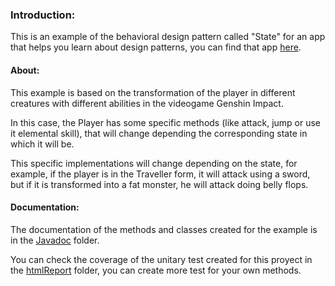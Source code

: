 ### Introduction:
This is an example of the behavioral design pattern called "State" for an app that helps you learn about design patterns, you can find that app [here](https://github.com/JoseMartinez117/AppPatrones "here").

#### About: 
This example is based on the transformation of the player in different creatures with different abilities in the videogame Genshin Impact.

In this case, the Player has some specific methods (like attack, jump or use it elemental skill), that will change depending the corresponding state in which it will be.

This specific implementations will change depending on the state, for example, if the player is in the Traveller form, it will attack using a sword, but if it is transformed into a fat monster, he will attack doing belly flops.

#### Documentation: 
The documentation of the methods and classes created for the example is in the [Javadoc](https://github.com/BloodSlayer-404/State/tree/master/JavaDoc "Javadoc") folder. 

You can check the coverage of the unitary test created for this proyect in the [htmlReport](https://github.com/BloodSlayer-404/State/tree/master/htmlReport "htmlReport") folder, you can create more test for your own methods.
